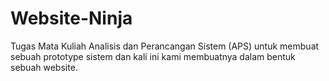 # Website-Ninja
Tugas Mata Kuliah Analisis dan Perancangan Sistem (APS) untuk membuat sebuah prototype sistem dan kali ini kami membuatnya dalam bentuk sebuah website.
